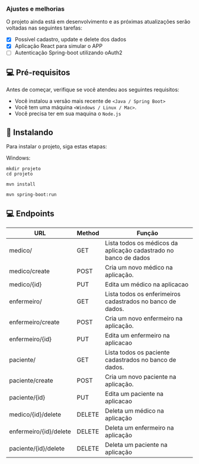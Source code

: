 ### Ajustes e melhorias

O projeto ainda está em desenvolvimento e as próximas atualizações serão voltadas nas seguintes tarefas:

- [x] Possível cadastro, update e delete dos dados
- [x] Aplicação React para simular o APP
- [ ] Autenticação Spring-boot utilizando oAuth2

## 💻 Pré-requisitos

Antes de começar, verifique se você atendeu aos seguintes requisitos:

* Você instalou a versão mais recente de `<Java / Spring Boot>`
* Você tem uma máquina `<Windows / Linux / Mac>`.
* Você precisa ter em sua maquina o `Node.js`

## 🚀 Instalando

Para instalar o projeto, siga estas etapas:


Windows:
```
mkdir projeto
cd projeto

mvn install

mvn spring-boot:run

```

## 💻 Endpoints

<table>
  <thead>
    <tr>
      <th>URL</th>
      <th>Method</th>
      <th>Função</th>
    </tr>
  </thead>
  <tbody>
    <tr>
        <td>medico/</td>
        <td>GET</td>
        <td>Lista todos os médicos da aplicação cadastrado no banco de dados</td>
      </tr>
      <tr>
        <td>medico/create</td>
        <td>POST</td>
        <td>Cria um novo médico na aplicação.</td>
      </tr>
      <tr>
        <td>medico/{id}</td>
        <td>PUT</td>
        <td>Edita um médico na aplicacao</td>
      </tr>
      <tr>
        <td>enfermeiro/</td>
        <td>GET</td>
        <td>Lista todos os enferimeiros cadastrados no banco de dados.</td>
      </tr>
      <tr>
        <td>enfermeiro/create</td>
        <td>POST</td>
        <td>Cria um novo enfermeiro na aplicação.</td>
      </tr>
      <tr>
        <td>enfermeiro/{id}</td>
        <td>PUT</td>
        <td>Edita um enfermeiro na aplicacao</td>
      </tr>
      <tr>
        <td>paciente/</td>
        <td>GET</td>
        <td>Lista todos os paciente cadastrados no banco de dados.</td>
      </tr>
      <tr>
        <td>paciente/create</td>
        <td>POST</td>
        <td>Cria um novo paciente na aplicação.</td>
      </tr>
      <tr>
        <td>paciente/{id}</td>
        <td>PUT</td>
        <td>Edita um paciente na aplicacao</td>
      </tr>
      <tr>
        <td>medico/{id}/delete</td>
        <td>DELETE</td>
        <td>Deleta um médico na aplicação</td>
      </tr>
      <tr>
        <td>enfermeiro/{id}/delete</td>
        <td>DELETE</td>
        <td>Deleta um enfermeiro na aplicação</td>
      </tr>
      <tr>
        <td>paciente/{id}/delete</td>
        <td>DELETE</td>
        <td>Deleta um paciente na aplicação</td>
      </tr>
  </tbody>
</table>
